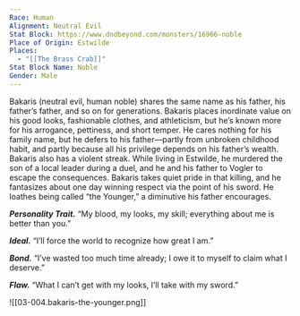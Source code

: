 ```yaml
---
Race: Human
Alignment: Neutral Evil
Stat Block: https://www.dndbeyond.com/monsters/16966-noble
Place of Origin: Estwilde
Places:
  - "[[The Brass Crab]]"
Stat Block Name: Noble
Gender: Male
---
```

Bakaris (neutral evil, human noble) shares the same name as his father, his father’s father, and so on for generations. Bakaris places inordinate value on his good looks, fashionable clothes, and athleticism, but he’s known more for his arrogance, pettiness, and short temper. He cares nothing for his family name, but he defers to his father—partly from unbroken childhood habit, and partly because all his privilege depends on his father’s wealth. Bakaris also has a violent streak. While living in Estwilde, he murdered the son of a local leader during a duel, and he and his father to Vogler to escape the consequences. Bakaris takes quiet pride in that killing, and he fantasizes about one day winning respect via the point of his sword. He loathes being called “the Younger,” a diminutive his father encourages.

_**Personality Trait.**_ “My blood, my looks, my skill; everything about me is better than you.”

_**Ideal.**_ “I’ll force the world to recognize how great I am.”

_**Bond.**_ “I’ve wasted too much time already; I owe it to myself to claim what I deserve.”

_**Flaw.**_ “What I can’t get with my looks, I’ll take with my sword.”

  

![[03-004.bakaris-the-younger.png]]